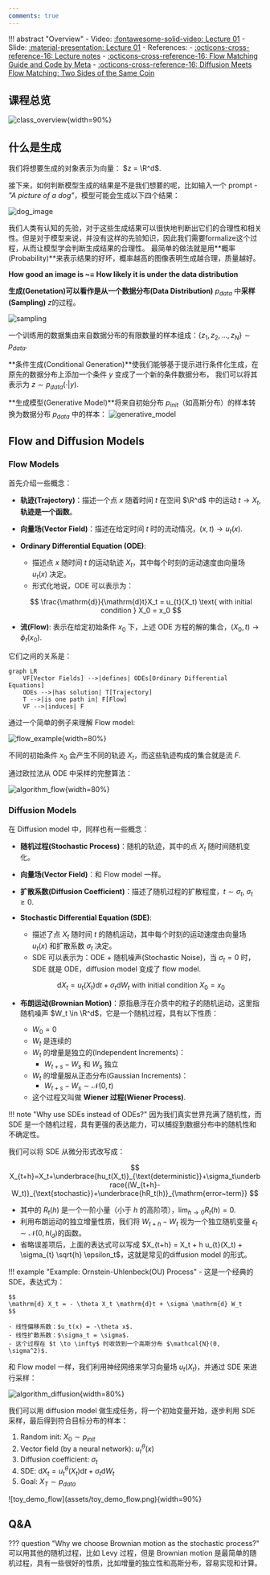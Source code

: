 ```yaml
---
comments: true
---
```


!!! abstract "Overview"
    - Video: [:fontawesome-solid-video: Lecture 01](https://www.youtube.com/watch?v=GCoP2w-Cqtg)
    - Slide: [:material-presentation: Lecture 01](https://diffusion.csail.mit.edu/docs/slides_lecture_1.pdf)
    - References:
        - [:octicons-cross-reference-16: Lecture notes](https://diffusion.csail.mit.edu/docs/lecture-notes.pdf#page=5.10)
        - [:octicons-cross-reference-16: Flow Matching Guide and Code by Meta](https://arxiv.org/pdf/2412.06264)
        - [:octicons-cross-reference-16: Diffusion Meets Flow Matching: Two Sides of the Same Coin](https://diffusionflow.github.io/)


## 课程总览
![class_overview](assets/overview.png){width=90%}

## 什么是生成

我们将想要生成的对象表示为向量： $z = \R^d$.

接下来，如何判断模型生成的结果是不是我们想要的呢，比如输入一个 prompt - *"A picture of a dog"*，模型可能会生成以下四个结果：

![dog_image](assets/dog_image.png)

我们人类有认知的先验，对于这些生成结果可以很快地判断出它们的合理性和相关性。但是对于模型来说，并没有这样的先验知识，因此我们需要formalize这个过程，从而让模型学会判断生成结果的合理性。
最简单的做法就是用**概率(Probability)**来表示结果的好坏，概率越高的图像表明生成越合理，质量越好。

**How good an image is ~= How likely it is under the data distribution**

**生成(Genetation)**可以看作是从一个**数据分布(Data Distribution)** $p_{data}$ 中**采样(Sampling)** $z$的过程。

![sampling](assets/sampling.png)

一个训练用的数据集由来自数据分布的有限数量的样本组成：$\{z_1, z_2, \ldots, z_N\} \sim p_{data}$.

**条件生成(Conditional Generation)**使我们能够基于提示进行条件化生成，在原先的数据分布上添加一个条件 $y$ 变成了一个新的条件数据分布，
我们可以将其表示为 $z \sim p_{data}(\cdot|y)$.

**生成模型(Generative Model)**将来自初始分布 $p_{init}$（如高斯分布）的样本转换为数据分布 $p_{data}$ 中的样本：
![generative_model](assets/generative_model.png)

## Flow and Diffusion Models

### Flow Models

首先介绍一些概念：

- **轨迹(Trajectory)**：描述一个点 $x$ 随着时间 $t$ 在空间 $\R^d$ 中的运动 $t \rightarrow X_t$, **轨迹是一个函数**。
- **向量场(Vector Field)**：描述在给定时间 $t$ 时的流动情况，$\left(x, t\right) \rightarrow u_{t}(x)$.
- **Ordinary Differential Equation (ODE)**:
    - 描述点 $x$ 随时间 $t$ 的运动轨迹 $X_t$，其中每个时刻的运动速度由向量场 $u_t(x)$ 决定。
    - 形式化地说，ODE 可以表示为：

    $$
    \frac{\mathrm{d}}{\mathrm{d}t}X_t = u_{t}(X_t) \text{ with initial condition } X_0 = x_0
    $$

- **流(Flow)**: 表示在给定初始条件 $x_0$ 下，上述 ODE 方程的解的集合，$\left(X_0, t\right) \rightarrow \phi_t(x_0)$.

它们之间的关系是：

```mermaid
graph LR
    VF[Vector Fields] -->|defines| ODEs[Ordinary Differential Equations]
    ODEs -->|has solution| T[Trajectory]
    T -->|is one path in| F[Flow]
    VF -->|induces| F
```

通过一个简单的例子来理解 Flow model:

![flow_example](assets/flow_example.png){width=80%}

不同的初始条件 $x_0$ 会产生不同的轨迹 $X_t$，而这些轨迹构成的集合就是流 $F$.

通过欧拉法从 ODE 中采样的完整算法：

![algorithm_flow](assets/algorithm_flow.png){width=80%}

### Diffusion Models

在 Diffusion model 中，同样也有一些概念：

- **随机过程(Stochastic Process)**：随机的轨迹，其中的点 $X_t$ 随时间随机变化。
- **向量场(Vector Field)**：和 Flow model 一样。
- **扩散系数(Diffusion Coefficient)**：描述了随机过程的扩散程度，$t \sim \sigma_{t}, \  \sigma_{t} \geqslant 0$.
- **Stochastic Differential Equation (SDE)**:
    - 描述了点 $X_t$ 随时间 $t$ 的随机运动，其中每个时刻的运动速度由向量场 $u_t(x)$ 和扩散系数 $\sigma_{t}$ 决定。
    - SDE 可以表示为：ODE + 随机噪声(Stochastic Noise)，当 $\sigma_{t} = 0$ 时，SDE 就是 ODE，diffusion model 变成了 flow model.

    $$
    \mathrm{d} X_t = u_{t}(X_t)\mathrm{d} t + \sigma_{t}\mathrm{d} W_t \text{ with initial condition } X_0 = x_0
    $$

- **布朗运动(Brownian Motion)**：原指悬浮在介质中的粒子的随机运动，这里指随机噪声 $W_t \in \R^d$，它是一个随机过程，具有以下性质：
    - $W_0 = 0$
    - $W_t$ 是连续的
    - $W_t$ 的增量是独立的(Independent Increments)：
        - $W_{t+s} - W_s$ 和 $W_s$ 独立
    - $W_t$ 的增量服从正态分布(Gaussian Increments)：
        - $W_{t+s} - W_s \sim \mathcal{N}(0, t)$
    - 这个过程又叫做 **Wiener 过程(Wiener Process)**.

!!! note "Why use SDEs instead of ODEs?"
    因为我们真实世界充满了随机性，而 SDE 是一个随机过程，具有更强的表达能力，可以捕捉到数据分布中的随机性和不确定性。

我们可以将 SDE 从微分形式改写成：

$$
X_{t+h}=X_t+\underbrace{hu_t(X_t)}_{\text{deterministic}}+\sigma_t\underbrace{(W_{t+h}-W_t)}_{\text{stochastic}}+\underbrace{hR_t(h)}_{\mathrm{error~term}}
$$

- 其中的 $R_t(h)$ 是一个一阶小量（小于 $h$ 的高阶项），$\lim_{h \to 0} R_t(h) = 0$.
- 利用布朗运动的独立增量性质，我们将 $W_{t+h} - W_t$ 视为一个独立随机变量 $\epsilon_t \sim \mathcal{N}(0, hI_{d})$的函数。
- 省略误差项后，上面的表达式可以写成 $X_{t+h} = X_t + h u_{t}(X_t) + \sigma_{t} \sqrt{h} \epsilon_t$，这就是常见的diffusion model 的形式。

!!! example "Example: Ornstein-Uhlenbeck(OU) Process"
    - 这是一个经典的 SDE，表达式为：

    $$
    \mathrm{d} X_t = - \theta X_t \mathrm{d}t + \sigma \mathrm{d} W_t
    $$

    - 线性偏移系数：$u_t(x) = -\theta x$.
    - 线性扩散系数：$\sigma_t = \sigma$.
    - 这个过程在 $t \to \infty$ 时收敛到一个高斯分布 $\mathcal{N}(0, \sigma^2)$.

和 Flow model 一样，我们利用神经网络来学习向量场 $u_{t}(X_t)$，并通过 SDE 来进行采样：

![algorithm_diffusion](assets/algorithm_diffusion.png){width=80%}

<div class="grid" markdown>
<div markdown>
我们可以用 diffusion model 做生成任务，将一个初始变量开始，逐步利用 SDE 采样，最后得到符合目标分布的样本：

1. Random init: $X_0 \sim p_{init}$
2. Vector field (by a neural network): $u^{\theta}_{t}(x)$
3. Diffusion coefficient: $\sigma_{t}$
4. SDE: $\mathrm{d} X_t = u^{\theta}_{t}(X_t)\mathrm{d}t + \sigma_{t}\mathrm{d} W_t$
5. Goal: $X_T \sim p_{data}$
</div>

<div markdown>
![toy_demo_flow](assets/toy_demo_flow.png){width=90%}
</div>
</div>

## Q&A
??? question "Why we choose Brownian motion as the stochastic process?"
    可以用其他的随机过程，比如 Levy 过程，但是 Brownian motion 是最简单的随机过程，具有一些很好的性质，比如增量的独立性和高斯分布，容易实现和计算。
